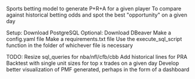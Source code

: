 Sports betting model to generate P+R+A for a given player
To compare against historical betting odds and spot the best "opportunity" on a given day

Setup:
Download PostgreSQL
Optional: Download DBeaver
Make a config.yaml file
Make a requirements.txt file
Use the execute_sql_script function in the folder of whichever file is necessary

TODO:
Resize sql_queries for nba/nfl/cfb/cbb
Add historical lines for PRA
Backtest with single unit sizes for top x trades on a given day
Develop better visualization of PMF generated, perhaps in the form of a dashboard

